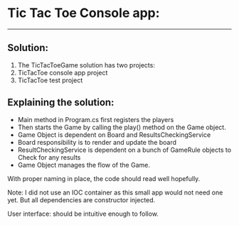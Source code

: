 # Tic Tac Toe Console app:

----------

##  Solution:  ##
1. The TicTacToeGame solution has two projects:
2. TicTacToe console app project
3. TicTacToe test project
## Explaining the solution: ##
- Main method in Program.cs first registers the players 
- Then starts the Game by calling the play() method on the Game object.
- Game Object is dependent on Board and ResultsCheckingService 
- Board responsibility is to render and update the board
- ResultCheckingService is dependent on a bunch of GameRule objects to Check for any results
- Game Object manages the flow of the Game.

With proper naming in place, the code should read well hopefully.

Note: I did not use an IOC container as this small app would not need one yet. But all dependencies are constructor injected.

User interface: should be intuitive enough to follow.



